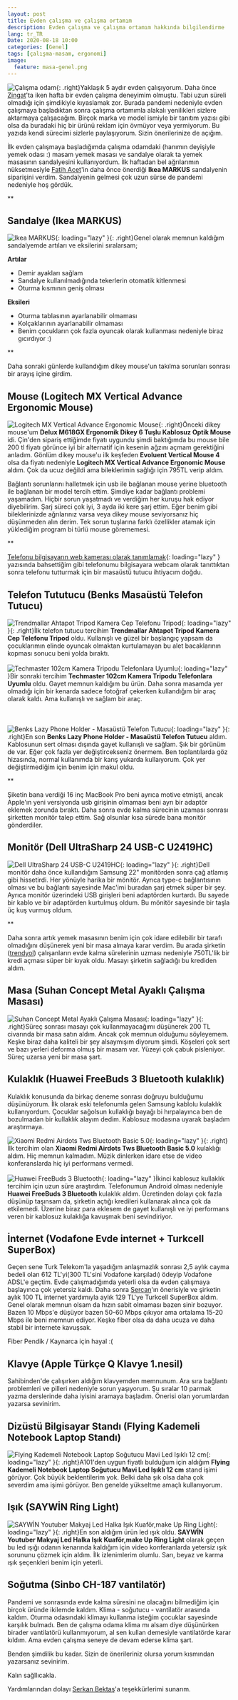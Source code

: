 ```yaml
---
layout: post
title: Evden çalışma ve çalışma ortamım
description: Evden çalışma ve çalışma ortamım hakkında bilgilendirme
lang: tr_TR
Date: 2020-08-18 10:00
categories: [Genel]
tags: [çalışma-masam, ergonomi]
image:
  feature: masa-genel.png
---
```


![Çalışma odam](https://fatihhayrioglu.com/images/masa-genel.png){: .right}Yaklaşık 5 aydır evden çalışıyorum. Daha önce [Zingat](https://www.zingat.com/)'ta iken hafta bir evden çalışma deneyimim olmuştu. Tabi uzun süreli olmadığı için şimdikiyle kıyaslamak zor. Burada pandemi nedeniyle evden çalışmaya başladıktan sonra çalışma ortamımla alakalı yenilikleri sizlere aktarmaya çalışacağım. Birçok marka ve model ismiyle bir tanıtım yazısı gibi olsa da buradaki hiç bir ürünü reklam için övmüyor veya yermiyorum. Bu yazıda kendi sürecimi sizlerle paylaşıyorum. Sizin önerilerinize de açığım.

İlk evden çalışmaya başladığımda çalışma odamdaki (hanımın deyişiyle yemek odası :) masam yemek masası ve sandalye olarak ta yemek masasının sandalyesini kullanıyordum. İlk haftadan bel ağrılarımın nüksetmesiyle [Fatih Acet](https://twitter.com/fatihacet)'in daha önce önerdiği **Ikea MARKUS** sandalyenin siparişini verdim. Sandalyenin gelmesi çok uzun sürse de pandemi nedeniyle hoş gördük. 

**

## Sandalye (Ikea MARKUS)

![Ikea MARKUS](https://fatihhayrioglu.com/images/sandalye.png){: loading="lazy" }{: .right}Genel olarak memnun kaldığım sandalyemde artıları ve eksilerini sıralarsam;

**Artılar**

- Demir ayakları sağlam
- Sandalye kullanılmadığında tekerlerin otomatik kitlenmesi
- Oturma kısmının geniş olması

**Eksileri**

- Oturma tablasının ayarlanabilir olmaması
- Kolçaklarının ayarlanabilir olmaması
- Benim çocukların çok fazla oyuncak olarak kullanması nedeniyle biraz gıcırdıyor :)

**

Daha sonraki günlerde kullandığım dikey mouse'un takılma sorunları sonrası bir arayış içine girdim. 

## Mouse (Logitech MX Vertical Advance Ergonomic Mouse)

![Logitech MX Vertical Advance Ergonomic Mouse](https://fatihhayrioglu.com/images/mouse.png){: .right}Önceki dikey mouse'um **Delux M618GX Ergonomik Dikey 6 Tuşlu Kablosuz Optik Mouse** idi. Çin'den sipariş ettiğimde fiyatı uygundu şimdi baktığımda bu mouse bile 200 tl fiyatı görünce iyi bir alternatif için kesenin ağzını açmam gerektiğini anladım. Gönlüm dikey mouse'u ilk keşfeden **Evoluent Vertical Mouse 4** olsa da fiyatı nedeniyle **Logitech MX Vertical Advance Ergonomic Mouse** aldım. Çok da ucuz değildi ama bileklerimin sağlığı için 795TL verip aldım.

Bağlantı sorunlarını halletmek için usb ile bağlanan mouse yerine bluetooth ile bağlanan bir model tercih ettim. Şimdiye kadar bağlantı problemi yaşamadım. Hiçbir sorun yaşatmadı ve verdiğim her kuruşu hak ediyor diyebilirim. Şarj süreci çok iyi, 3 ayda iki kere şarj ettim. Eğer benim gibi bileklerinizde ağrılarınız varsa veya dikey mouse seviyorsanız hiç düşünmeden alın derim. Tek sorun tuşlarına farklı özellikler atamak için yüklediğim program bi türlü mouse görememesi.

**

[Telefonu bilgisayarın web kamerası olarak tanımlamak](https://fatihhayrioglu.com/telefonu-bilgisayarin-web-kamerasi-olarak-tanimlamak/ "Telefonu bilgisayarın web kamerası olarak tanımlamak"){: loading="lazy" } yazısında bahsettiğim gibi telefonumu bilgisayara webcam olarak tanıttıktan sonra telefonu tutturmak için bir masaüstü tutucu ihtiyacım doğdu.

## Telefon Tututucu (Benks Masaüstü Telefon Tutucu)

![Trendmallar Ahtapot Tripod Kamera Cep Telefonu Tripod](https://fatihhayrioglu.com/images/telefon-tutucu-1.png){: loading="lazy" }{: .right}İlk telefon tutucu tercihim **Trendmallar Ahtapot Tripod Kamera Cep Telefonu Tripod** oldu. Kullanışlı ve güzel bir başlangıç yapsam da çocuklarımın elinde oyuncak olmaktan kurtulamayan bu alet bacaklarının kopması sonucu beni yolda bıraktı.
<br/>
<br/>
<span class="pull-left">![Techmaster 102cm Kamera Tripodu Telefonlara Uyumlu](https://fatihhayrioglu.com/images/telefon-tutucu-2.png){: loading="lazy" }</span>Bir sonraki tercihim **Techmaster 102cm Kamera Tripodu Telefonlara Uyumlu** oldu. Gayet memnun kaldığım bu ürün. Daha sonra masamda yer olmadığı için bir kenarda sadece fotoğraf çekerken kullandığım bir araç olarak kaldı. Ama kullanışlı ve sağlam bir araç.
<br/>
<br/>
<br/>
<br/>
![Benks Lazy Phone Holder - Masaüstü Telefon Tutucu](https://fatihhayrioglu.com/images/telefon-tutucu-3.png){: loading="lazy" }{: .right}En son **Benks Lazy Phone Holder - Masaüstü Telefon Tutucu** aldım. Kablosunun sert olması dışında gayet kullanışlı ve sağlam. Şık bir görünüm de var. Eğer çok fazla yer değiştircekseniz önermem. Ben toplantılarda göz hizasında, normal kullanımda bir karış yukarda kullaıyorum. Çok yer değiştirmediğim için benim için makul oldu.

**

Şiketin bana verdiği 16 inç MacBook Pro beni ayrıca motive etmişti, ancak Apple'ın yeni versiyonda usb girişinin olmaması beni ayrı bir adaptör eklemek zorunda bıraktı. Daha sonra evde kalma sürecinin uzaması sonrası şirketten monitör talep ettim. Sağ olsunlar kısa sürede bana monitör gönderdiler. 

## Monitör (Dell UltraSharp 24 USB-C U2419HC)

![Dell UltraSharp 24 USB-C U2419HC](https://fatihhayrioglu.com/images/monitor.png){: loading="lazy" }{: .right}Dell monitör daha önce kullandığım Samsung 22" monitörden sonra çağ atlamış gibi hissetirdi. Her yönüyle harika bir mönitör. Ayrıca type-c bağlantısının olması ve bu bağlantı sayesinde Mac'imi buradan şarj etmek süper bir şey. Ayrıca monitör üzerindeki USB girişleri beni adaptörden kurtardı. Bu sayede bir kablo ve bir adaptörden kurtulmuş oldum. Bu mönitör sayesinde bir taşla üç kuş vurmuş oldum.

**

Daha sonra artık yemek masasının benim için çok idare edilebilir bir tarafı olmadığını düşünerek yeni bir masa almaya karar verdim. Bu arada şirketin ([trendyol](https://www.trendyol.com/)) çalışanların evde kalma sürelerinin uzması nedeniyle 750TL'lik bir kredi açması süper bir kıyak oldu. Masayı şirketin sağladığı bu krediden aldım.

## Masa (Suhan Concept Metal Ayaklı Çalışma Masası)

<span class="kitap-resmi">![Suhan Concept Metal Ayaklı Çalışma Masası](https://fatihhayrioglu.com/images/masa.png){: loading="lazy" }{: .right}Süreç sonrası masayı çok kullanmayacağımı düşünerek 200 TL civarında bir masa satın aldım. Ancak çok memnun olduğumu söyleyemem. Keşke biraz daha kaliteli bir şey alsaymışım diyorum şimdi. Köşeleri çok sert ve bazı yerleri deforma olmuş bir masam var. Yüzeyi çok çabuk pisleniyor. Süreç uzarsa yeni bir masa şart.

## Kulaklık (Huawei FreeBuds 3 Bluetooth kulaklık)

Kulaklık konusunda da birkaç deneme sonrası doğruyu bulduğumu düşünüyorum. İlk olarak eski telefonumla gelen Samsung kablolu kulaklık kullanıyordum. Çocuklar sağolsun kullaklığı bayağı bi hırpalayınca ben de bozulmadan bir kullaklık alayım dedim. Kablosuz modasına uyarak başladım araştırmaya.

![Xiaomi Redmi Airdots Tws Bluetooth Basic 5.0](https://fatihhayrioglu.com/images/kulaklik-1.png){: loading="lazy" }{: .right}İlk tercihim olan **Xiaomi Redmi Airdots Tws Bluetooth Basic 5.0** kulaklığı aldım. Hiç memnun kalmadım. Müzik dinlerken idare etse de video konferanslarda hiç iyi performans vermedi. 
<br/>
<br/>
<span class="pull-left">![Huawei FreeBuds 3 Bluetooth](https://fatihhayrioglu.com/images/kulaklik-2.png){: loading="lazy" }</span>İkinci kablosuz kullaklık tercihim için uzun süre araştırdım. Telefonumun Android olması nedeniyle **Huawei FreeBuds 3 Bluetooth** kulaklık aldım. Ücretinden dolayı çok fazla düşünüp taşınsam da, şirketin açtığı kredileri kullanarak alınca çok da etkilemedi. Üzerine biraz para eklesem de gayet kullanışlı ve iyi performans veren bir kablosuz kulaklığa kavuşmak beni sevindiriyor. 

## İnternet (Vodafone Evde internet + Turkcell SuperBox)

Geçen sene Turk Telekom'la yaşadığım anlaşmazlık sonrası 2,5 aylık cayma bedeli olan 612 TL'yi(300 TL'sini Vodafone karşıladı) ödeyip Vodafone ADSL'e geçtim. Evde çalışmadığımda yeterli olsa da evden çalışmaya başlayınca çok yetersiz kaldı. Daha sonra [Sercan](https://twitter.com/sercan_eraslan)'ın önerisiyle ve şirketin aylık 100 TL internet yardımıyla aylık 129 TL'ye Turkcell SuperBox aldım. Genel olarak memnun olsam da hızın sabit olmaması bazen sinir bozuyor. Bazen 10 Mbps'e düşüyor bazen 50-60 Mbps çıkıyor ama ortalama 15-20 Mbps ile beni memnun ediyor. Keşke fiber olsa da daha ucuza ve daha stabil bir internete kavuşsak.

Fiber Pendik / Kaynarca için hayal :(

## Klavye (Apple Türkçe Q Klavye 1.nesil)

Sahibinden'de çalışırken aldığım klavyemden memnunum. Ara sıra bağlantı problemleri ve pilleri nedeniyle sorun yaşıyorum. Şu sıralar 10 parmak yazma derslerinde daha iyisini aramaya başladım. Önerisi olan yorumlardan yazarsa sevinirim. 

## Dizüstü Bilgisayar Standı (Flying Kademeli Notebook Laptop Standı)

![Flying Kademeli Notebook Laptop Soğutucu Mavi Led Işıklı 12 cm](https://fatihhayrioglu.com/images/dizustu-stand.png){: loading="lazy" }{: .right}A101'den uygun fiyatlı bulduğum için aldığım **Flying Kademeli Notebook Laptop Soğutucu Mavi Led Işıklı 12 cm** stand işimi görüyor. Çok büyük beklentilerim yok. Belki daha şık olsa daha çok severdim ama işimi görüyor. Ben genelde yükseltme amaçlı kullanıyorum.

## Işık (SAYWİN Ring Light)

![SAYWİN Youtuber Makyaj Led Halka Işık Kuaför,make Up Ring Light](https://fatihhayrioglu.com/images/isik.png){: loading="lazy" }{: .right}En son aldığım ürün led ışık oldu. **SAYWİN Youtuber Makyaj Led Halka Işık Kuaför,make Up Ring Light** olarak geçen bu led ışığı odanın kenarında kaldığım için video konferanlarda yetersiz ışık sorununu çözmek için aldım. İlk izlenimlerim olumlu. Sarı, beyaz ve karma ışık şeçenkleri benim için yeterli. 

## Soğutma (Sinbo CH-187 vantilatör)

Pandemi ve sonrasında evde kalma süresini ne olacağını bilmediğim için birçok üründe ikilemde kaldım. Klima - soğutucu - vantilatör arasında kaldım. Oturma odasındaki klimayı kullanma isteğim çocuklar sayesinde karşılık bulmadı. Ben de çalışma odama klima mı alsam diye düşünürken birader vantilatörü kullanmıyorum, al sen kullan demesiyle vantilatörde karar kıldım. Ama  evden  çalışma seneye de devam ederse klima şart.

Benden şimdilik bu kadar. Sizin de önerileriniz olursa yorum kısmından yazarsanız sevinirim.

Kalın sağllıcakla.

  Yardımlarından dolayı [Serkan Bektaş](https://twitter.com/serkanbektasim)'a teşekkürlerimi sunarım. 